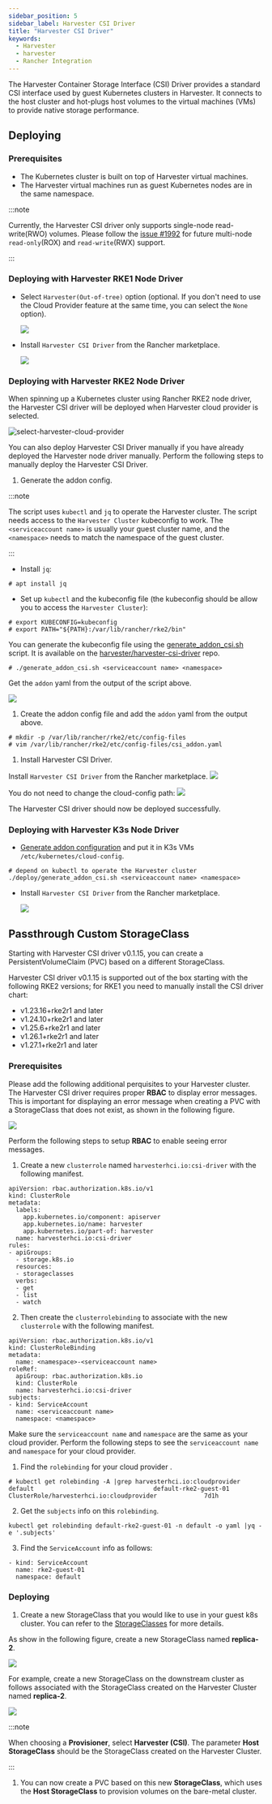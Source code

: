 ```yaml
---
sidebar_position: 5
sidebar_label: Harvester CSI Driver
title: "Harvester CSI Driver"
keywords:
  - Harvester
  - harvester
  - Rancher Integration
---
```


The Harvester Container Storage Interface (CSI) Driver provides a standard CSI interface used by guest Kubernetes clusters in Harvester. It connects to the host cluster and hot-plugs host volumes to the virtual machines (VMs) to provide native storage performance.

## Deploying

### Prerequisites

- The Kubernetes cluster is built on top of Harvester virtual machines.
- The Harvester virtual machines run as guest Kubernetes nodes are in the same namespace.

:::note

Currently, the Harvester CSI driver only supports single-node read-write(RWO) volumes. Please follow the [issue #1992](https://github.com/harvester/harvester/issues/1992) for future multi-node `read-only`(ROX) and `read-write`(RWX) support.

:::

### Deploying with Harvester RKE1 Node Driver

- Select `Harvester(Out-of-tree)` option (optional. If you don't need to use the Cloud Provider feature at the same time, you can select the `None` option).

    ![](/img/v1.2/rancher/rke-cloud-provider.png)

- Install `Harvester CSI Driver` from the Rancher marketplace.

    ![](/img/v1.2/rancher/install-harvester-csi-driver.png)


### Deploying with Harvester RKE2 Node Driver

When spinning up a Kubernetes cluster using Rancher RKE2 node driver, the Harvester CSI driver will be deployed when Harvester cloud provider is selected.

![select-harvester-cloud-provider](/img/v1.2/rancher/rke2-cloud-provider.png)

You can also deploy Harvester CSI Driver manually if you have already deployed the Harvester node driver manually. Perform the following steps to manually deploy the Harvester CSI Driver. 

1. Generate the addon config.

:::note

The script uses `kubectl` and `jq` to operate the Harvester cluster. The script needs access to the `Harvester Cluster` kubeconfig to work. The `<serviceaccount name>` is usually your guest cluster name, and the `<namespace>` needs to match the namespace of the guest cluster.

:::

- Install `jq`:
```
# apt install jq
```

- Set up `kubectl` and the kubeconfig file (the kubeconfig should be allow you to access the `Harvester Cluster`):
```
# export KUBECONFIG=kubeconfig
# export PATH="${PATH}:/var/lib/rancher/rke2/bin"
```

You can generate the kubeconfig file using the [generate_addon_csi.sh](https://raw.githubusercontent.com/harvester/harvester-csi-driver/master/deploy/generate_addon_csi.sh) script. It is available on the [harvester/harvester-csi-driver](https://github.com/harvester/harvester-csi-driver) repo.

```
# ./generate_addon_csi.sh <serviceaccount name> <namespace>
```
Get the `addon` yaml from the output of the script above.

![](/img/v1.2/rancher/csi_addon_yaml.png)

1. Create the addon config file and add the `addon` yaml from the output above.

```
# mkdir -p /var/lib/rancher/rke2/etc/config-files
# vim /var/lib/rancher/rke2/etc/config-files/csi_addon.yaml
```

1. Install Harvester CSI Driver.

Install `Harvester CSI Driver` from the Rancher marketplace.
![](/img/v1.2/rancher/install_csi_rancher_marketplace.png)

You do not need to change the cloud-config path:
![](/img/v1.2/rancher/donot_change_cloud_config_path.png)

The Harvester CSI driver should now be deployed successfully.

### Deploying with Harvester K3s Node Driver

- [Generate addon configuration](https://github.com/harvester/harvester-csi-driver/blob/master/deploy/generate_addon_csi.sh) and put it in K3s VMs `/etc/kubernetes/cloud-config`.

```
# depend on kubectl to operate the Harvester cluster
./deploy/generate_addon_csi.sh <serviceaccount name> <namespace>
```

- Install `Harvester CSI Driver` from the Rancher marketplace.

  ![](/img/v1.2/rancher/install-harvester-csi-driver-in-k3s.png)

## Passthrough Custom StorageClass

Starting with Harvester CSI driver v0.1.15, you can create a PersistentVolumeClaim (PVC) based on a different StorageClass.

Harvester CSI driver v0.1.15 is supported out of the box starting with the following RKE2 versions; for RKE1 you need to manually install the CSI driver chart:
- v1.23.16+rke2r1 and later
- v1.24.10+rke2r1 and later
- v1.25.6+rke2r1 and later
- v1.26.1+rke2r1 and later
- v1.27.1+rke2r1 and later

### Prerequisites

Please add the following additional perquisites to your Harvester cluster. The Harvester CSI driver requires proper **RBAC** to display error messages. This is important for displaying an error message when creating a PVC with a StorageClass that does not exist, as shown in the following figure.

![](/img/v1.2/rancher/error_event_csi_driver.png)


Perform the following steps to setup **RBAC** to enable seeing error messages.

1. Create a new `clusterrole` named `harvesterhci.io:csi-driver` with the following manifest.
```
apiVersion: rbac.authorization.k8s.io/v1
kind: ClusterRole
metadata:
  labels:
    app.kubernetes.io/component: apiserver
    app.kubernetes.io/name: harvester
    app.kubernetes.io/part-of: harvester
  name: harvesterhci.io:csi-driver
rules:
- apiGroups:
  - storage.k8s.io
  resources:
  - storageclasses
  verbs:
  - get
  - list
  - watch
```

2. Then create the `clusterrolebinding` to associate with  the new `clusterrole` with the following manifest.
```
apiVersion: rbac.authorization.k8s.io/v1
kind: ClusterRoleBinding
metadata:
  name: <namespace>-<serviceaccount name>
roleRef:
  apiGroup: rbac.authorization.k8s.io
  kind: ClusterRole
  name: harvesterhci.io:csi-driver
subjects:
- kind: ServiceAccount
  name: <serviceaccount name>
  namespace: <namespace>
```

Make sure the `serviceaccount name` and `namespace` are the same as your cloud provider. Perform the following steps to see the `serviceaccount name` and `namespace` for your cloud provider.

1. Find the `rolebinding` for your cloud provider .

```
# kubectl get rolebinding -A |grep harvesterhci.io:cloudprovider
default                                 default-rke2-guest-01                                ClusterRole/harvesterhci.io:cloudprovider             7d1h
```

2. Get the `subjects` info on this `rolebinding`.
```
kubectl get rolebinding default-rke2-guest-01 -n default -o yaml |yq -e '.subjects'
```

3. Find the `ServiceAccount` info as follows:
```
- kind: ServiceAccount
  name: rke2-guest-01
  namespace: default
```

### Deploying

1. Create a new StorageClass that you would like to use in your guest k8s cluster. You can refer to the [StorageClasses](https://docs.harvesterhci.io/dev/advanced/storageclass) for more details.

  As show in the following figure, create a new StorageClass named **replica-2**.

  ![](/img/v1.2/rancher/sc-replica-2.png)

  For example, create a new StorageClass on the downstream cluster as follows associated with the StorageClass created on the Harvester Cluster named **replica-2**.

  ![](/img/v1.2/rancher/downstream-cluster-sc-creation.png)

  :::note

  When choosing a **Provisioner**, select **Harvester (CSI)**. The parameter **Host StorageClass** should be the StorageClass created on the Harvester Cluster.

  :::
  
1. You can now create a PVC based on this new **StorageClass**, which uses the **Host StorageClass** to provision volumes on the bare-metal cluster.